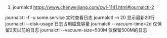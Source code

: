 
1. journalctl
https://www.chenweiliang.com/cwl-1141.html#journalctl-2

journalctl -f -u some.service    实时查看日志
journalctl -n 20    显示最新20行
journalctl --disk-usage    日志占用磁盘容量
journalctl --vacuum-time=2d    仅保留2天以前的日志
journalctl --vacuum-size=500M    仅保留500M的日志
